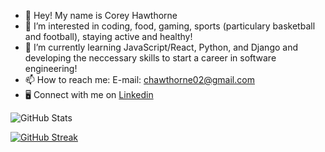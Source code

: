 - 👋 Hey! My name is Corey Hawthorne
- 👀 I’m interested in coding, food, gaming, sports (particulary basketball and football), staying active and healthy!
- 🌱 I’m currently learning JavaScript/React, Python, and Django and developing the neccessary skills to start a career in software engineering!
- 📫 How to reach me: E-mail: chawthorne02@gmail.com
- :desktop_computer: Connect with me on [Linkedin](https://www.linkedin.com/in/corey-hawthorne-80a2581b6/)

![GitHub Stats](https://github-readme-stats.vercel.app/api?username=chawthorne02&theme=merko)

[![GitHub Streak](https://streak-stats.demolab.com?user=chawthorne02&theme=merko)](https://git.io/streak-stats)
